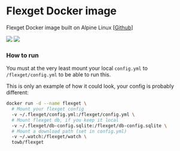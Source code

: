 # Flexget Docker image
Flexget Docker image built on Alpine Linux [[Github](https://github.com/bwot/docker-flexget)]

[![](https://images.microbadger.com/badges/image/towb/flexget.svg)](http://microbadger.com/images/towb/flexget "Get your own image badge on microbadger.com") [![](https://images.microbadger.com/badges/version/towb/flexget.svg)](http://microbadger.com/images/towb/flexget "Get your own version badge on microbadger.com")

### How to run
You must at the very least mount your local `config.yml` to `/flexget/config.yml` to be able to run this.

This is only an example of how it could look, your config is probably different:
```bash
docker run -d --name flexget \
  # Mount your flexget config
  -v ~/.flexget/config.yml:/flexget/config.yml \
  # Mount flexget db, if you keep it local
  -v ~/.flexget/db-config.sqlite:/flexget/db-config.sqlite \
  # Mount a download path (set in config.yml)
  -v ~/.watch:/flexget/watch \
  towb/flexget
```
